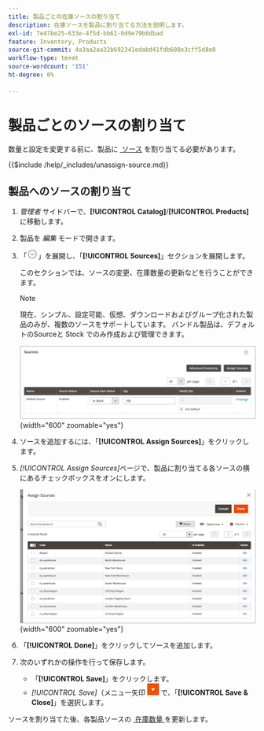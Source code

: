 ```yaml
---
title: 製品ごとの在庫ソースの割り当て
description: 在庫ソースを製品に割り当てる方法を説明します。
exl-id: 7e47be25-633e-4f5d-bb61-0d9e79b6dbad
feature: Inventory, Products
source-git-commit: 4a3aa2aa32b692341edabd41fdb608e3cff5d8e0
workflow-type: tm+mt
source-wordcount: '151'
ht-degree: 0%

---
```


# 製品ごとのソースの割り当て

数量と設定を変更する前に、製品に [&#x200B; ソース &#x200B;](sources-manage.md) を割り当てる必要があります。

{{$include /help/_includes/unassign-source.md}}

## 製品へのソースの割り当て

1. _管理者_ サイドバーで、**[!UICONTROL Catalog]**/**[!UICONTROL Products]** に移動します。

1. 製品を _編集_ モードで開きます。

1. 「![&#x200B; 展開セレクター &#x200B;](../assets/icon-display-expand.png)」を展開し、「**[!UICONTROL Sources]**」セクションを展開します。

   このセクションでは、ソースの変更、在庫数量の更新などを行うことができます。

   >[!NOTE]
   >
   >現在、シンプル、設定可能、仮想、ダウンロードおよびグループ化された製品のみが、複数のソースをサポートしています。 バンドル製品は、デフォルトのSourceと Stock でのみ作成および管理できます。

   ![&#x200B; 製品ソースセクション &#x200B;](assets/inventory-product-sources-before.png){width="600" zoomable="yes"}

1. ソースを追加するには、「**[!UICONTROL Assign Sources]**」をクリックします。

1. _[!UICONTROL Assign Sources]_&#x200B;ページで、製品に割り当てる各ソースの横にあるチェックボックスをオンにします。

   ![Product - ソースの割り当て &#x200B;](assets/inventory-product-assign-sources.png){width="600" zoomable="yes"}

1. 「**[!UICONTROL Done]**」をクリックしてソースを追加します。

1. 次のいずれかの操作を行って保存します。

   - 「**[!UICONTROL Save]**」をクリックします。
   - _[!UICONTROL Save]_（メニュー矢印 ![&#x200B; メニュー &#x200B;](../assets/icon-menu-down-arrow-red.png) で、「**[!UICONTROL Save & Close]**」を選択します。

ソースを割り当てた後、各製品ソースの [&#x200B; 在庫数量 &#x200B;](quantities-assign-per-product.md) を更新します。

<!-- Last updated from includes: 2022-08-30 15:36:09 -->
